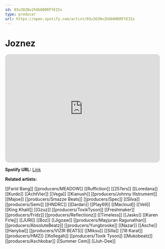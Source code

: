 ```yaml
---
id: 03u3O2Nv2hOb00DRFYEISs
type: producer
url: https://open.spotify.com/artist/03u3O2Nv2hOb00DRFYEISs
---
```

# Joznez

<iframe style="border-radius:12px" src="https://open.spotify.com/embed/artist/03u3O2Nv2hOb00DRFYEISs" width="100%" height="352" frameBorder="0" allowfullscreen="" allow="autoplay; clipboard-write; encrypted-media; fullscreen; picture-in-picture" loading="lazy"></iframe>

**Spotify URL:** [Link](https://open.spotify.com/artist/03u3O2Nv2hOb00DRFYEISs)

**Related artists:**

[[Farid Bang]]
[[producers/MEADOW]]
[[Ruffiction]]
[[257ers]]
[[Loredana]]
[[Kurdo]]
[[AchtVier]]
[[Vega]]
[[Kianush]]
[[producers/Johnny Illstrument]]
[[Majoe]]
[[producers/Smazze Beats]]
[[producers/Spec]]
[[Silva]]
[[producers/Semi]]
[[HNDRC]]
[[Dardan]]
[[Play69]]
[[Macloud]]
[[Veli]]
[[King Khalil]]
[[Gzuz]]
[[producers/ToxikTyson]]
[[Freshmaker]]
[[producers/Fridz]]
[[producers/Reflectionz]]
[[Timeless]]
[[Jasko]]
[[Karen Firlej]]
[[JURI]]
[[Boz]]
[[Jigzaw]]
[[producers/Mayjuran Ragunathan]]
[[producers/AbsoluteBeatz]]
[[producers/Yungbrooke]]
[[Nazar]]
[[Asche]]
[[Hanybal]]
[[producers/VIZIR BEATS]]
[[Miksu]]
[[Silla]]
[[18 Karat]]
[[producers/HMZ]]
[[Kollegah]]
[[producers/Toxik Tyson]]
[[Mukobeatz]]
[[producers/Aschkobar]]
[[Summer Cem]]
[[Juh-Dee]]
